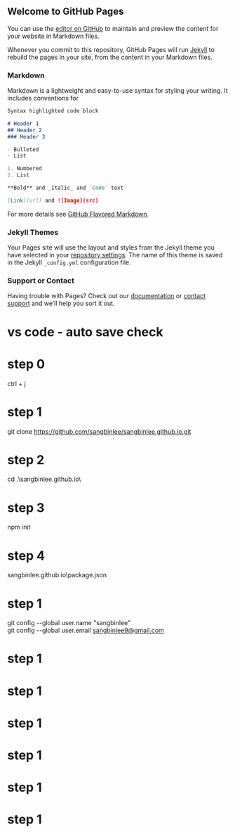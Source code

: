 ## Welcome to GitHub Pages

You can use the [editor on GitHub](https://github.com/sangbinlee/sodisoft.github.io/edit/master/README.md) to maintain and preview the content for your website in Markdown files.

Whenever you commit to this repository, GitHub Pages will run [Jekyll](https://jekyllrb.com/) to rebuild the pages in your site, from the content in your Markdown files.

### Markdown

Markdown is a lightweight and easy-to-use syntax for styling your writing. It includes conventions for

```markdown
Syntax highlighted code block

# Header 1
## Header 2
### Header 3

- Bulleted
- List

1. Numbered
2. List

**Bold** and _Italic_ and `Code` text

[Link](url) and ![Image](src)
```

For more details see [GitHub Flavored Markdown](https://guides.github.com/features/mastering-markdown/).

### Jekyll Themes

Your Pages site will use the layout and styles from the Jekyll theme you have selected in your [repository settings](https://github.com/sangbinlee/sodisoft.github.io/settings). The name of this theme is saved in the Jekyll `_config.yml` configuration file.

### Support or Contact

Having trouble with Pages? Check out our [documentation](https://help.github.com/categories/github-pages-basics/) or [contact support](https://github.com/contact) and we’ll help you sort it out.

 
# vs code - auto save check

# step 0 
ctrl + j
# step 1 
git clone https://github.com/sangbinlee/sangbinlee.github.io.git
# step 2
cd .\sangbinlee.github.io\ 
# step 3
npm init                   
# step 4
sangbinlee.github.io\package.json
# step 1
git config --global user.name "sangbinlee"                                                                                                              
git config --global user.email sangbinlee9@gmail.com
# step 1
# step 1
# step 1
# step 1
# step 1
# step 1

